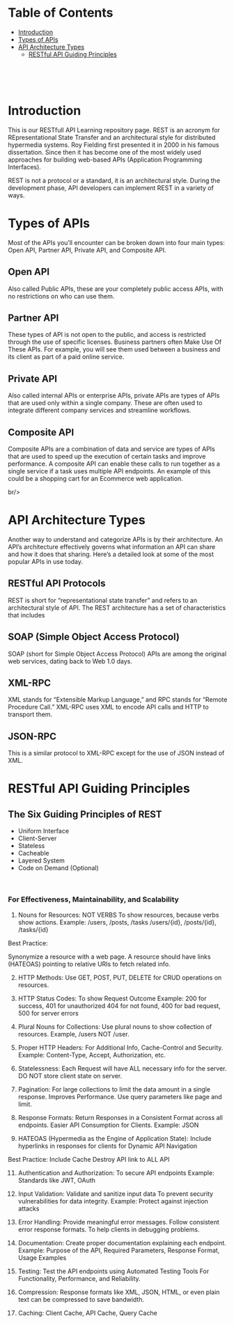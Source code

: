 

# Table of Contents

- [Introduction](#introduction)
- [Types of APIs](#types)
- [API Architecture Types](#architecture_types)
  - [RESTful API Guiding Principles](#guiding_principles)




<br/>
<br/>
<br/>


# Introduction <a name="introduction"></a>

<p>This is our RESTfull API Learning repository page. REST is an acronym for REpresentational State Transfer and an architectural style for distributed hypermedia systems. Roy Fielding first presented it in 2000 in his famous dissertation. Since then it has become one of the most widely used approaches for building web-based APIs (Application Programming Interfaces).

REST is not a protocol or a standard, it is an architectural style. During the development phase, API developers can implement REST in a variety of ways.</p> 




# Types of APIs <a name="types"></a>

<p>Most of the APIs you’ll encounter can be broken down into four main types: Open API, Partner API, Private API, and Composite API.  </p> 

## Open API
Also called Public APIs, these are your completely public access APIs, with no restrictions on who can use them.

## Partner API
These types of API is not open to the public, and access is restricted through the use of specific licenses. Business partners often Make Use Of These APIs. For example, you will see them used between a business and its client as part of a paid online service.

## Private API
Also called internal APIs or enterprise APIs, private APIs are types of APIs that are used only within a single company. These are often used to integrate different company services and streamline workflows.

## Composite API
Composite APIs are a combination of data and service are types of APIs that are used to speed up the execution of certain tasks and improve performance. A composite API can enable these calls to run together as a single service if a task uses multiple API endpoints. An example of this could be a shopping cart for an Ecommerce web application.

br/>
<br/>

# API Architecture Types <a name="architecture_types"></a>

<p>Another way to understand and categorize APIs is by their architecture. An API’s architecture effectively governs what information an API can share and how it does that sharing. Here’s a detailed look at some of the most popular APIs in use today.</p> 

## RESTful API Protocols
REST is short for “representational state transfer” and refers to an architectural style of API. The REST architecture has a set of characteristics that includes 

## SOAP (Simple Object Access Protocol)
SOAP (short for Simple Object Access Protocol) APIs are among the original web services, dating back to Web 1.0 days. 

## XML-RPC
XML stands for “Extensible Markup Language,” and RPC stands for “Remote Procedure Call.” XML-RPC uses XML to encode API calls and HTTP to transport them. 

## JSON-RPC
This is a similar protocol to XML-RPC except for the use of JSON instead of XML.


# RESTful API Guiding Principles <a name="guiding_principles"></a>

## The Six Guiding Principles of REST

 - Uniform Interface
 - Client-Server
 - Stateless
 - Cacheable
 - Layered System
 - Code on Demand (Optional)

<br/>

### For Effectiveness, Maintainability, and Scalability

1. Nouns for Resources: NOT VERBS
To show resources, because verbs show actions.
Example: /users, /posts, /tasks
/users/{id}, /posts/{id}, /tasks/{id}

Best Practice: 

Synonymize a resource with a web page.
A resource should have links (HATEOAS) pointing to relative URIs to fetch related info.

2. HTTP Methods: 
Use GET, POST, PUT, DELETE for CRUD operations on resources.

3. HTTP Status Codes: 
To show Request Outcome 
Example: 
200 for success, 
401 for unauthorized
404 for not found, 
400 for bad request, 
500 for server errors

5. Plural Nouns for Collections:
Use plural nouns to show collection of resources.
Example, /users NOT  /user.

6. Proper HTTP Headers: 
For Additional Info, Cache-Control and Security.
Example: Content-Type, Accept, Authorization, etc.

7. Statelessness: 
Each Request will have ALL necessary info for the server. 
DO NOT store client state on server.

8. Pagination: 
For large collections to limit the data amount in a single response.
Improves Performance.
Use query parameters like page and limit.

9. Response Formats: 
Return Responses in a Consistent Format across all endpoints.
Easier API Consumption for Clients.
Example: JSON

10. HATEOAS (Hypermedia as the Engine of Application State): 
Include hyperlinks in responses for clients for Dynamic API Navigation

Best Practice: Include Cache Destroy API link to ALL API

11. Authentication and Authorization:
To secure API endpoints
Example: Standards like JWT, OAuth

12. Input Validation: 
Validate and sanitize input data 
To prevent security vulnerabilities for data integrity.
Example: Protect against injection attacks

13. Error Handling: 
Provide meaningful error messages.
Follow consistent error response formats.
To help clients in debugging problems.

14. Documentation: 
Create proper documentation explaining each endpoint.
Example: Purpose of the API, Required Parameters, Response Format, Usage Examples

15. Testing: 
Test the API endpoints using Automated Testing Tools 
For Functionality, Performance, and Reliability.

15. Compression: 
Response formats like XML, JSON, HTML, or even plain text can be compressed to save bandwidth.

16. Caching: 
Client Cache, API Cache, Query Cache




